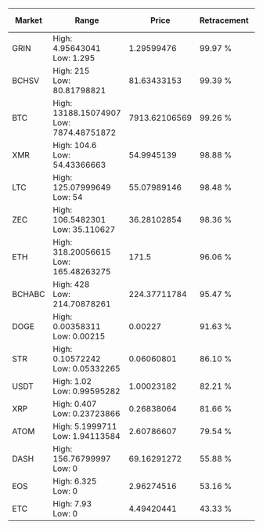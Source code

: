 | Market | Range | Price| Retracement | Doubles to 50% |
| --- | --- | --- | --- | --- |
| GRIN | High: 4.95643041<br />Low: 1.295 | 1.29599476 | 99.97 % | 2.41 |
| BCHSV | High: 215<br />Low: 80.81798821 | 81.63433153 | 99.39 % | 1.81 |
| BTC | High: 13188.15074907<br />Low: 7874.48751872 | 7913.62106569 | 99.26 % | 1.33 |
| XMR | High: 104.6<br />Low: 54.43366663 | 54.9945139 | 98.88 % | 1.45 |
| LTC | High: 125.07999649<br />Low: 54 | 55.07989146 | 98.48 % | 1.63 |
| ZEC | High: 106.5482301<br />Low: 35.110627 | 36.28102854 | 98.36 % | 1.95 |
| ETH | High: 318.20056615<br />Low: 165.48263275 | 171.5 | 96.06 % | 1.41 |
| BCHABC | High: 428<br />Low: 214.70878261 | 224.37711784 | 95.47 % | 1.43 |
| DOGE | High: 0.00358311<br />Low: 0.00215 | 0.00227 | 91.63 % | 1.26 |
| STR | High: 0.10572242<br />Low: 0.05332265 | 0.06060801 | 86.10 % | 1.31 |
| USDT | High: 1.02<br />Low: 0.99595282 | 1.00023182 | 82.21 % | 1.01 |
| XRP | High: 0.407<br />Low: 0.23723866 | 0.26838064 | 81.66 % | 1.20 |
| ATOM | High: 5.1999711<br />Low: 1.94113584 | 2.60786607 | 79.54 % | 1.37 |
| DASH | High: 156.76799997<br />Low: 0 | 69.16291272 | 55.88 % | 1.13 |
| EOS | High: 6.325<br />Low: 0 | 2.96274516 | 53.16 % | 1.07 |
| ETC | High: 7.93<br />Low: 0 | 4.49420441 | 43.33 % | 0.00 |
